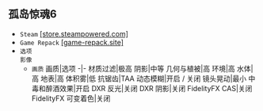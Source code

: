 ## 孤岛惊魂6
* `Steam` [[store.steampowered.com]](https://store.steampowered.com/app/2369390/Far_Cry_6/)
* `Game Repack` [[game-repack.site]](https://game-repack.site/2024/04/17/far-cry-6/)
* `选项`  
`影像`
  * `画质`
    画质|选项
    -|-
    材质过滤|极高
    阴影|中等
    几何与植被|高
    环境|高
    水体|高
    地表|高
    体积雾|低
    抗锯齿|TAA
    动态模糊|开启 / 关闭
    镜头晃动|最小
    中毒和醉酒效果|开启
    DXR 反光|关闭
    DXR 阴影|关闭
    FidelityFX CAS|关闭
    FidelityFX 可变着色|关闭
